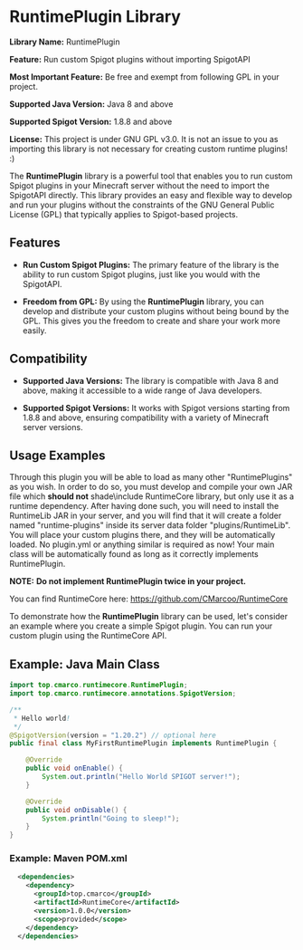 # RuntimePlugin Library

**Library Name:** RuntimePlugin

**Feature:** Run custom Spigot plugins without importing SpigotAPI

**Most Important Feature:** Be free and exempt from following GPL in your project.

**Supported Java Version:** Java 8 and above

**Supported Spigot Version:** 1.8.8 and above

**License:** This project is under GNU GPL v3.0. It is not an issue to you as importing this library is not necessary for creating custom runtime plugins! :)

The **RuntimePlugin** library is a powerful tool that enables you to run custom Spigot plugins in your Minecraft server without the need to import the SpigotAPI directly. This library provides an easy and flexible way to develop and run your plugins without the constraints of the GNU General Public License (GPL) that typically applies to Spigot-based projects.

## Features

- **Run Custom Spigot Plugins:** The primary feature of the library is the ability to run custom Spigot plugins, just like you would with the SpigotAPI.

- **Freedom from GPL:** By using the **RuntimePlugin** library, you can develop and distribute your custom plugins without being bound by the GPL. This gives you the freedom to create and share your work more easily.

## Compatibility

- **Supported Java Versions:** The library is compatible with Java 8 and above, making it accessible to a wide range of Java developers.

- **Supported Spigot Versions:** It works with Spigot versions starting from 1.8.8 and above, ensuring compatibility with a variety of Minecraft server versions.

## Usage Examples

Through this plugin you will be able to load as many other "RuntimePlugins" as you wish. In order to do so, you must develop and compile your own
JAR file which **should not** shade\include RuntimeCore library, but only use it as a runtime dependency.
After having done such, you will need to install the RuntimeLib JAR in your server, and you will find that it will create a folder named "runtime-plugins" inside its server data folder "plugins/RuntimeLib".
You will place your custom plugins there, and they will be automatically loaded. No plugin.yml or anything similar is required as now! Your main class will be
automatically found as long as it correctly implements RuntimePlugin. 

**NOTE:** __Do not implement RuntimePlugin twice in your project.__ 

You can find RuntimeCore here: https://github.com/CMarcoo/RuntimeCore

To demonstrate how the **RuntimePlugin** library can be used, let's consider an example where you create a simple Spigot plugin. You can run your custom plugin using the RuntimeCore API.

## Example: Java Main Class

```java
import top.cmarco.runtimecore.RuntimePlugin;
import top.cmarco.runtimecore.annotations.SpigotVersion;

/**
 * Hello world!
 */
@SpigotVersion(version = "1.20.2") // optional here
public final class MyFirstRuntimePlugin implements RuntimePlugin {

    @Override
    public void onEnable() {
        System.out.println("Hello World SPIGOT server!");
    }

    @Override
    public void onDisable() {
        System.println("Going to sleep!");
    }
}
```

### Example: Maven POM.xml

```xml
  <dependencies>
    <dependency>
      <groupId>top.cmarco</groupId>
      <artifactId>RuntimeCore</artifactId>
      <version>1.0.0</version>
      <scope>provided</scope>
    </dependency>
  </dependencies>
```
